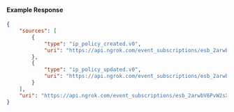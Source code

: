 <!-- Code generated for API Clients. DO NOT EDIT. -->

#### Example Response

```json
{
	"sources": [
		{
			"type": "ip_policy_created.v0",
			"uri": "https://api.ngrok.com/event_subscriptions/esb_2arwbV6PvW2sXgqpgfsFYerqHLJ/sources/ip_policy_created.v0"
		},
		{
			"type": "ip_policy_updated.v0",
			"uri": "https://api.ngrok.com/event_subscriptions/esb_2arwbV6PvW2sXgqpgfsFYerqHLJ/sources/ip_policy_updated.v0"
		}
	],
	"uri": "https://api.ngrok.com/event_subscriptions/esb_2arwbV6PvW2sXgqpgfsFYerqHLJ/sources"
}
```
